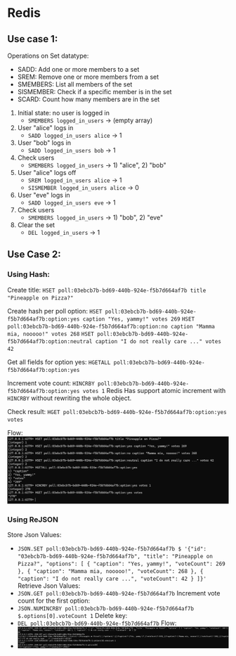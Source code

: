 # Redis

## Use case 1:
Operations on Set datatype:
- SADD: Add one or more members to a set	
- SREM:	Remove one or more members from a set	
- SMEMBERS: List all members of the set	
- SISMEMBER: Check if a specific member is in the set
- SCARD: Count how many members are in the set

1. Initial state: no user is logged in
   - `SMEMBERS logged_in_users` -> (empty array)
2. User "alice" logs in
   - `SADD logged_in_users alice` -> 1
3. User "bob" logs in
   - `SADD logged_in_users bob` -> 1
4. Check users
   - `SMEMBERS logged_in_users` -> 1) "alice", 2) "bob"
5. User "alice" logs off 
   - `SREM logged_in_users alice` -> 1
   - `SISMEMBER logged_in_users alice` -> 0
6. User "eve" logs in
   - `SADD logged_in_users eve` -> 1
7. Check users
   - `SMEMBERS logged_in_users` -> 1) "bob", 2) "eve"
8. Clear the set
   - `DEL logged_in_users` -> 1

## Use Case 2:

### Using Hash:
Create title: 
`HSET poll:03ebcb7b-bd69-440b-924e-f5b7d664af7b title "Pineapple on Pizza?"`

Create hash per poll option:
`HSET poll:03ebcb7b-bd69-440b-924e-f5b7d664af7b:option:yes caption "Yes, yammy!" votes 269`
`HSET poll:03ebcb7b-bd69-440b-924e-f5b7d664af7b:option:no caption "Mamma mia, nooooo!" votes 268`
`HSET poll:03ebcb7b-bd69-440b-924e-f5b7d664af7b:option:neutral caption "I do not really care ..." votes 42`

Get all fields for option yes: 
`HGETALL poll:03ebcb7b-bd69-440b-924e-f5b7d664af7b:option:yes`

Increment vote count:
`HINCRBY poll:03ebcb7b-bd69-440b-924e-f5b7d664af7b:option:yes votes 1`
Redis Has support atomic increment with `HINCRBY` without rewriting the whole object. 

Check result: 
`HGET poll:03ebcb7b-bd69-440b-924e-f5b7d664af7b:option:yes votes`

Flow:
![Hash-Redis.png](images/Hash-Redis.png)

### Using ReJSON
Store Json Values:
- `JSON.SET poll:03ebcb7b-bd69-440b-924e-f5b7d664af7b $ '{"id": "03ebcb7b-bd69-440b-924e-f5b7d664af7b", "title": "Pineapple on Pizza?", "options": [ { "caption": "Yes, yammy!", "voteCount": 269 }, { "caption": "Mamma mia, nooooo!", "voteCount": 268 }, { "caption": "I do not really care ...", "voteCount": 42 } ]}'`
Retrieve Json Values:
- `JSON.GET poll:03ebcb7b-bd69-440b-924e-f5b7d664af7b`
Increment vote count for the first option: 
- `JSON.NUMINCRBY poll:03ebcb7b-bd69-440b-924e-f5b7d664af7b $.options[0].voteCount 1`
Delete key: 
- `DEL poll:03ebcb7b-bd69-440b-924e-f5b7d664af7b`
Flow:
- ![ReJson-Redis.png](images/ReJson-Redis.png)